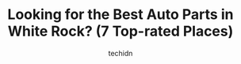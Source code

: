 ---
layout: ampstory
image: https://i0.wp.com/?resize=640,853
author: techidn
featured: false
description: White Rock, British Columbia, Canada is a haven for Auto Parts enthusiasts, boasting an impressive array of 7 top-notch establishments. Whether youre a seasoned connoisseur or simply curiou
title: Looking for the Best Auto Parts in White Rock? (7 Top-rated Places)
cover:
   title: Looking for the Best Auto Parts in White Rock? (7 Top-rated Places)
   subtitle: AUTO.OR.ID
   background: 

pages: 
 - layout: thirds
   top: <h1>#1 Lordco Auto Parts</h1>
   bottom: "<p>Called for help with a part I needed. Rude, belligerent and arrogant. Zero customer help or service 🤔.  Told me I dont have time will take me all day to find your par</p>"
   background: https://images.unsplash.com/photo-1635433868513-afc621b81834?ixlib=rb-4.0.3&ixid=MnwxMjA3fDB8MHxwaG90by1wYWdlfHx8fGVufDB8fHx8&auto=format&fit=crop&w=640&h=853&q=80
   backgroundblur: true
 - layout: thirds
   top: <h1>#2 OK Tire South Surrey</h1>
   bottom: "<p>2428 King George Blvd #100, Surrey, BC V4P 1H5, Canada</p>"
   background: https://images.unsplash.com/photo-1608506876688-ab805ee6c2c6?ixlib=rb-4.0.3&ixid=MnwxMjA3fDB8MHxwaG90by1wYWdlfHx8fGVufDB8fHx8&auto=format&fit=crop&w=640&h=853&q=80
   cta:
      link: https://www.auto.or.id/looking-for-the-best-auto-parts-in-white-rock-7-top-rated-places/
      text: Looking for the Best Auto Parts in White Rock? (7 Top-rated Places)
 - layout: thirds
   top: <h1>#3 Lordco Auto Parts</h1>
   bottom: "<p>2546D King George Blvd, Surrey, BC V4P 1H5, Canada</p>"
   background: https://images.unsplash.com/photo-1640168822478-3e59ab26add1?ixlib=rb-4.0.3&ixid=MnwxMjA3fDB8MHxwaG90by1wYWdlfHx8fGVufDB8fHx8&auto=format&fit=crop&w=640&h=853&q=80
   cta:
      link: https://www.auto.or.id/looking-for-the-best-auto-parts-in-white-rock-7-top-rated-places/
      text: Looking for the Best Auto Parts in White Rock? (7 Top-rated Places)
 - layout: thirds
   top: <h1>#4 White Rock Automotive Services</h1>
   bottom: "<p>15515 24 Ave #72, Surrey, BC V4A 2J4, Canada</p>"
   background: https://images.unsplash.com/photo-1502158895-0d817974dfaf?ixlib=rb-4.0.3&ixid=MnwxMjA3fDB8MHxwaG90by1wYWdlfHx8fGVufDB8fHx8&auto=format&fit=crop&w=640&h=853&q=80
   cta:
      link: https://www.auto.or.id/looking-for-the-best-auto-parts-in-white-rock-7-top-rated-places/
      text: Looking for the Best Auto Parts in White Rock? (7 Top-rated Places)
 - layout: thirds
   top: <h1>#5 VAP Auto Parts</h1>
   bottom: "<p>10509 135a St, Surrey, BC V3T 4C9, Canada</p>"
   background: https://images.unsplash.com/photo-1610205296127-02e7366806e4?ixlib=rb-4.0.3&ixid=MnwxMjA3fDB8MHxwaG90by1wYWdlfHx8fGVufDB8fHx8&auto=format&fit=crop&w=640&h=853&q=80
   cta:
      link: https://www.auto.or.id/looking-for-the-best-auto-parts-in-white-rock-7-top-rated-places/
      text: Looking for the Best Auto Parts in White Rock? (7 Top-rated Places)
 - layout: thirds
   top: <h1>#6 OpenRoad Richmond Auto Body White Rock (Don Beck Collision Ltd)</h1>
   bottom: "<p>2450 King George Blvd, Surrey, BC V4P 1H5, Canada</p>"
   background: https://images.unsplash.com/photo-1492144534655-ae79c964c9d7?ixlib=rb-4.0.3&ixid=MnwxMjA3fDB8MHxwaG90by1wYWdlfHx8fGVufDB8fHx8&auto=format&fit=crop&w=640&h=853&q=80
   cta:
      link: https://www.auto.or.id/looking-for-the-best-auto-parts-in-white-rock-7-top-rated-places/
      text: Looking for the Best Auto Parts in White Rock? (7 Top-rated Places)
 - layout: thirds
   top: <h1>#7 BMG Automotive</h1>
   bottom: "<p>15515 24 Ave #18, Surrey, BC V4A 2J4, Canada</p>"
   background: https://images.unsplash.com/photo-1610972221114-c48c6bb5d2eb?ixlib=rb-4.0.3&ixid=MnwxMjA3fDB8MHxwaG90by1wYWdlfHx8fGVufDB8fHx8&auto=format&fit=crop&w=640&h=853&q=80
   cta:
      link: https://www.auto.or.id/looking-for-the-best-auto-parts-in-white-rock-7-top-rated-places/
      text: Looking for the Best Auto Parts in White Rock? (7 Top-rated Places)
 - layout: thirds
   middle: Continue reading...
   background: https://images.unsplash.com/photo-1567449394863-577a4311b51c?ixlib=rb-4.0.3&ixid=MnwxMjA3fDB8MHxwaG90by1wYWdlfHx8fGVufDB8fHx8&auto=format&fit=crop&w=640&h=853&q=80
   cta:
      link: https://www.auto.or.id/looking-for-the-best-auto-parts-in-white-rock-7-top-rated-places/
      text: Looking for the Best Auto Parts in White Rock? (7 Top-rated Places)

---